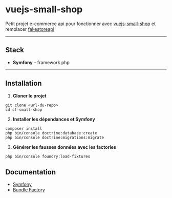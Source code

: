 # vuejs-small-shop

Petit projet e-commerce api pour fonctionner avec [vuejs-small-shop](https://github.com/pat-o-dev/vuejs-small-shop) et remplacer [fakestoreapi](https://fakestoreapi.com/docs)

---

## Stack

- **Symfony** – framework php


---

## Installation

1. **Cloner le projet**
```
git clone <url-du-repo>
cd sf-small-shop
```

2. **Installer les dépendances et Symfony**
```
composer install
php bin/console doctrine:database:create
php bin/console doctrine:migrations:migrate
```

3. **Générer les fausses données avec les factories**
```
php bin/console foundry:load-fixtures 
```

## Documentation

- [Symfony](https://symfony.com/doc/)
- [Bundle Factory](https://symfony.com/bundles/ZenstruckFoundryBundle/current/index.html#installation)


